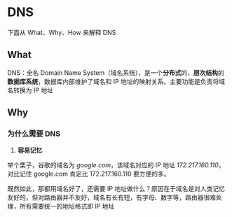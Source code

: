 # DNS

下面从 What、Why、How 来解释 DNS

## What

DNS：全名 Domain Name System（域名系统），是一个**分布式**的，**层次结构**的**数据库系统**，数据库内部维护了域名和 IP 地址的映射关系。主要功能是负责将域名转换为 IP 地址

## Why

### 为什么需要 DNS

1. **容易记忆**

举个栗子，谷歌的域名为 _google.com_，该域名对应的 IP 地址 _172.217.160.110_，对比记住 google.com 肯定比 172.217.160.110 要方便的多。

既然如此，那都用域名好了，还需要 IP 地址做什么？原因在于域名是对人类记忆友好的，但对路由器并不友好，域名有长有短，有字母、数字等，路由器很难处理，所有需要统一的地址格式即 IP 地址
